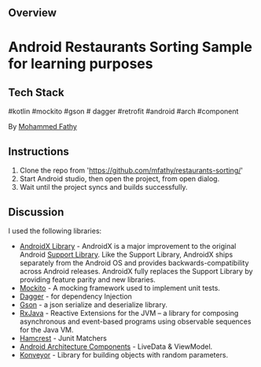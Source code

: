 ## Overview
# Android Restaurants Sorting Sample for learning purposes

## Tech Stack
#kotlin #mockito #gson # dagger #retrofit #android #arch #component

By [Mohammed Fathy](mailto:dev.mfathy@gmail.com)

## Instructions

1. Clone the repo from 'https://github.com/mfathy/restaurants-sorting/'
2. Start Android studio, then open the project, from open dialog.
3. Wait until the project syncs and builds successfully.

## Discussion

I used the following libraries:
*   [AndroidX Library](https://developer.android.com/jetpack/androidx/) - AndroidX is a major improvement to the original Android [Support Library](https://developer.android.com/topic/libraries/support-library/index). Like the Support Library, AndroidX ships separately from the Android OS and provides backwards-compatibility across Android releases. AndroidX fully replaces the Support Library by providing feature parity and new libraries.
*   [Mockito](http://site.mockito.org/) - A mocking framework used to implement unit tests.
*   [Dagger](https://github.com/google/dagger) - for dependency Injection
*   [Gson](https://github.com/google/gson) - a json serialize and deserialize library.
*   [RxJava](https://github.com/ReactiveX/RxJava) - Reactive Extensions for the JVM – a library for composing asynchronous and event-based programs using observable sequences for the Java VM.
*   [Hamcrest](http://hamcrest.org/JavaHamcrest/) -  Junit Matchers
*   [Android Architecture Components](https://developer.android.com/topic/libraries/architecture/) - LiveData & ViewModel.
*   [Konveyor](https://github.com/vacxe/Konveyor) - Library for building objects with random parameters.

